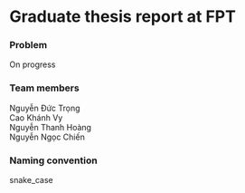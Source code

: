 # Graduate thesis report at FPT
### Problem
On progress

### Team members
Nguyễn Đức Trọng\
Cao Khánh Vy\
Nguyễn Thanh Hoàng\
Nguyễn Ngọc Chiến

### Naming convention
snake_case

